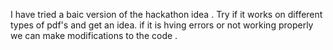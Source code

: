 I have tried a baic version of the hackathon idea . Try if it works on different types of pdf's and get an idea. if it is hving errors or not working properly we can make modifications to the code .
